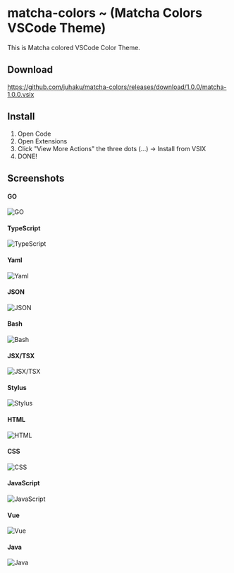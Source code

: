 # matcha-colors  ~ (Matcha Colors VSCode Theme)

This is Matcha colored VSCode Color Theme.

## Download

https://github.com/juhaku/matcha-colors/releases/download/1.0.0/matcha-1.0.0.vsix

## Install

1. Open Code
2. Open Extensions
3. Click "View More Actions" the three dots (...) -> Install from VSIX
4. DONE!

## Screenshots

#### GO
![GO](https://github.com/juhaku/matcha-colors/blob/master/screenshots/Screenshot_20210120_232710.png)

#### TypeScript
![TypeScript](https://github.com/juhaku/matcha-colors/blob/master/screenshots/Screenshot_20210120_233007.png)

#### Yaml
![Yaml](https://github.com/juhaku/matcha-colors/blob/master/screenshots/Screenshot_20210120_233351.png)

#### JSON
![JSON](https://github.com/juhaku/matcha-colors/blob/master/screenshots/Screenshot_20210120_233438.png)

#### Bash
![Bash](https://github.com/juhaku/matcha-colors/blob/master/screenshots/Screenshot_20210120_233533.png)

#### JSX/TSX
![JSX/TSX](https://github.com/juhaku/matcha-colors/blob/master/screenshots/Screenshot_20210120_233720.png)

#### Stylus
![Stylus](https://github.com/juhaku/matcha-colors/blob/master/screenshots/Screenshot_20210120_233756.png)

#### HTML
![HTML](https://github.com/juhaku/matcha-colors/blob/master/screenshots/Screenshot_20210120_233939.png)

#### CSS
![CSS](https://github.com/juhaku/matcha-colors/blob/master/screenshots/Screenshot_20210120_234021.png)

#### JavaScript
![JavaScript](https://github.com/juhaku/matcha-colors/blob/master/screenshots/Screenshot_20210120_234113.png)

#### Vue
![Vue](https://github.com/juhaku/matcha-colors/blob/master/screenshots/Screenshot_20210120_234330.png)

#### Java
![Java](https://github.com/juhaku/matcha-colors/blob/master/screenshots/Screenshot_20210120_234411.png)
